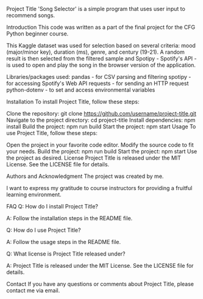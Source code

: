 Project Title
'Song Selector' is a simple program that uses user input to recommend songs.

Introduction
This code was written as a part of the final project for the CFG Python beginner course.

This Kaggle dataset was used for selection based on several criteria: mood (major/minor key), duration (ms), genre, and century (19-21). A random result is then selected from the filtered sample and Spotipy - Spotify's API - is used to open and play the song in the browser version of the application.

Libraries/packages used: pandas - for CSV parsing and filtering spotipy - for accessing Spotify's Web API requests - for sending an HTTP request python-dotenv - to set and access environmental variables

Installation
To install Project Title, follow these steps:

Clone the repository: git clone https://github.com/username/project-title.git
Navigate to the project directory: cd project-title
Install dependencies: npm install
Build the project: npm run build
Start the project: npm start
Usage
To use Project Title, follow these steps:

Open the project in your favorite code editor.
Modify the source code to fit your needs.
Build the project: npm run build
Start the project: npm start
Use the project as desired.
License
Project Title is released under the MIT License. See the LICENSE file for details.

Authors and Acknowledgment
The project was created by me.

I want to express my gratitude to course instructors for providing a fruitful learning environment.

FAQ
Q: How do I install Project Title?

A: Follow the installation steps in the README file.

Q: How do I use Project Title?

A: Follow the usage steps in the README file.

Q: What license is Project Title released under?

A: Project Title is released under the MIT License. See the LICENSE file for details.

Contact
If you have any questions or comments about Project Title, please contact me via email.
